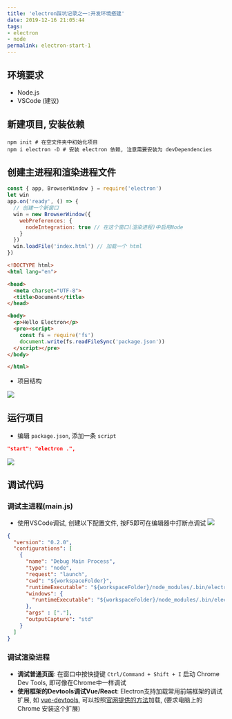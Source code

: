 ```yaml
---
title: 'electron踩坑记录之一:开发环境搭建'
date: 2019-12-16 21:05:44
tags:
- electron
- node
permalink: electron-start-1
---
```


## 环境要求
- Node.js
- VSCode (建议)

## 新建项目, 安装依赖
```shell
npm init # 在空文件夹中初始化项目
npm i electron -D # 安装 electron 依赖, 注意需要安装为 devDependencies
```

<!-- more -->

## 创建主进程和渲染进程文件

```js
const { app, BrowserWindow } = require('electron')
let win
app.on('ready', () => {
  // 创建一个新窗口
  win = new BrowserWindow({
    webPreferences: {
      nodeIntegration: true // 在这个窗口(渲染进程)中启用Node
    }
  })
  win.loadFile('index.html') // 加载一个 html
})

```

```html
<!DOCTYPE html>
<html lang="en">

<head>
  <meta charset="UTF-8">
  <title>Document</title>
</head>

<body>
  <p>Hello Electron</p>
  <pre><script>
    const fs = require('fs')
    document.write(fs.readFileSync('package.json'))
  </script></pre>
</body>

</html>
```

- 项目结构

![](https://static.wzdxy.com/img/20191216222720.png)

## 运行项目
- 编辑 `package.json`, 添加一条 `script`
```JSON
"start": "electron .",
```
![](https://static.wzdxy.com/img/20191216225351.png)

## 调试代码
### 调试主进程(main.js)
- 使用VSCode调试, 创建以下配置文件, 按F5即可在编辑器中打断点调试
![](https://static.wzdxy.com/img/20191216232113.png)
```json
{
  "version": "0.2.0",
  "configurations": [
    {
      "name": "Debug Main Process",
      "type": "node",
      "request": "launch",
      "cwd": "${workspaceFolder}",
      "runtimeExecutable": "${workspaceFolder}/node_modules/.bin/electron",
      "windows": {
        "runtimeExecutable": "${workspaceFolder}/node_modules/.bin/electron.cmd"
      },
      "args" : ["."],
      "outputCapture": "std"
    }
  ]
}
```

### 调试渲染进程
- **调试普通页面**: 在窗口中按快捷键 `Ctrl/Command + Shift + I` 启动 Chrome Dev Tools, 即可像在Chrome中一样调试
- **使用框架的Devtools调试Vue/React**: Electron支持加载常用前端框架的调试扩展, 如 [vue-devtools](https://github.com/vuejs/vue-devtools), 可以按照[官网提供的方法](https://electronjs.org/docs/tutorial/devtools-extension)加载, (要求电脑上的 Chrome 安装这个扩展)